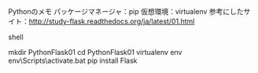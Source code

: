 Pythonのメモ
パッケージマネージャ：pip
仮想環境：virtualenv
参考にしたサイト：http://study-flask.readthedocs.org/ja/latest/01.html

shell

mkdir PythonFlask01
cd PythonFlask01
virtualenv env
env\Scripts\activate.bat
pip install Flask
